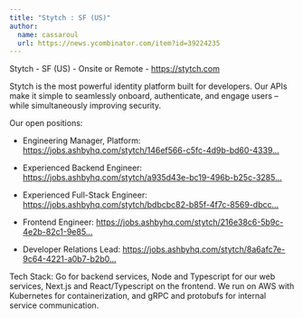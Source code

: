 ```yaml
---
title: "Stytch : SF (US)"
author:
  name: cassaroul
  url: https://news.ycombinator.com/item?id=39224235
---
```

Stytch - SF (US) - Onsite or Remote - <a href="https:&#x2F;&#x2F;stytch.com" rel="nofollow">https:&#x2F;&#x2F;stytch.com</a>

Stytch is the most powerful identity platform built for developers. Our APIs make it simple to seamlessly onboard, authenticate, and engage users – while simultaneously improving security.

Our open positions:

* Engineering Manager, Platform: <a href="https:&#x2F;&#x2F;jobs.ashbyhq.com&#x2F;stytch&#x2F;146ef566-c5fc-4d9b-bd60-433910968853?departmentId=0c06150f-b42c-40c2-a0f4-271b9a2ab26b&amp;utm_source=V3L7r47O6j">https:&#x2F;&#x2F;jobs.ashbyhq.com&#x2F;stytch&#x2F;146ef566-c5fc-4d9b-bd60-4339...</a>

* Experienced Backend Engineer: <a href="https:&#x2F;&#x2F;jobs.ashbyhq.com&#x2F;stytch&#x2F;a935d43e-bc19-496b-b25c-32852eff0d91?departmentId=0c06150f-b42c-40c2-a0f4-271b9a2ab26b&amp;utm_source=V3L7r47O6j">https:&#x2F;&#x2F;jobs.ashbyhq.com&#x2F;stytch&#x2F;a935d43e-bc19-496b-b25c-3285...</a>

* Experienced Full-Stack Engineer: <a href="https:&#x2F;&#x2F;jobs.ashbyhq.com&#x2F;stytch&#x2F;bdbcbc82-b85f-4f7c-8569-dbccabbf98a4?departmentId=0c06150f-b42c-40c2-a0f4-271b9a2ab26b&amp;utm_source=V3L7r47O6j">https:&#x2F;&#x2F;jobs.ashbyhq.com&#x2F;stytch&#x2F;bdbcbc82-b85f-4f7c-8569-dbcc...</a>

* Frontend Engineer: <a href="https:&#x2F;&#x2F;jobs.ashbyhq.com&#x2F;stytch&#x2F;216e38c6-5b9c-4e2b-82c1-9e85da5af1a1?departmentId=0c06150f-b42c-40c2-a0f4-271b9a2ab26b&amp;utm_source=V3L7r47O6j">https:&#x2F;&#x2F;jobs.ashbyhq.com&#x2F;stytch&#x2F;216e38c6-5b9c-4e2b-82c1-9e85...</a>

* Developer Relations Lead: <a href="https:&#x2F;&#x2F;jobs.ashbyhq.com&#x2F;stytch&#x2F;8a6afc7e-9c64-4221-a0b7-b2b0c4db3c0c?departmentId=dcb78f1c-ab5c-4e0c-a29b-cc21049b727c&amp;utm_source=V3L7r47O6j">https:&#x2F;&#x2F;jobs.ashbyhq.com&#x2F;stytch&#x2F;8a6afc7e-9c64-4221-a0b7-b2b0...</a>

Tech Stack: Go for backend services, Node and Typescript for our web services, Next.js and React&#x2F;Typescript on the frontend. We run on AWS with Kubernetes for containerization, and gRPC and protobufs for internal service communication.
